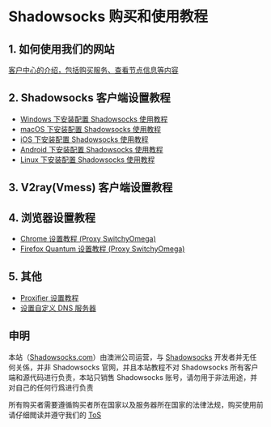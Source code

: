 # Shadowsocks 购买和使用教程

## 1. 如何使用我们的网站

[客户中心的介绍，包括购买服务、查看节点信息等内容](zh_CN/introduction-of-client-portal.md)

## 2. Shadowsocks 客户端设置教程

- [Windows 下安装配置 Shadowsocks 使用教程](zh_CN/shadowsocks/windows-setup-guide.md)  
- [macOS 下安装配置 Shadowsocks 使用教程](zh_CN/shadowsocks/macos-setup-guide.md)  
- [iOS 下安装配置 Shadowsocks 使用教程](zh_CN/shadowsocks/ios-setup-guide.md)  
- [Android 下安装配置 Shadowsocks 使用教程](zh_CN/shadowsocks/android-setup-guide.md)
- [Linux 下安装配置 Shadowsocks 使用教程](zh_CN/shadowsocks/linux-setup-guide.md)

## 3. V2ray(Vmess) 客户端设置教程

## 4. 浏览器设置教程

- [Chrome 设置教程 (Proxy SwitchyOmega) ](zh_CN/browser/chrome-setup-guide.md)
- [Firefox Quantum 设置教程 (Proxy SwitchyOmega)](zh_CN/browser/firefox-setup-guide.md)

## 5. 其他
- [Proxifier 设置教程](zh_CN/proxifier-settings.md)  
- [设置自定义 DNS 服务器](zh_CN/dns-setup-guide.md)  

## 申明

本站（[Shadowsocks.com](https://shadowsocks.com/)）由澳洲公司运营，与 [Shadowsocks](https://github.com/shadowsocks) 开发者并无任何关係，并非 Shadowsocks 官网，并且本站教程不对 Shadowsocks 所有客户端和源代码进行负责，本站只销售 Shadowsocks 账号，请勿用于非法用途，并对自己的任何行爲进行负责

所有购买者需要遵循购买者所在国家以及服务器所在国家的法律法规，购买使用前请仔细閲读并遵守我们的 [ToS](https://shadowsocks.com/tos.html)
